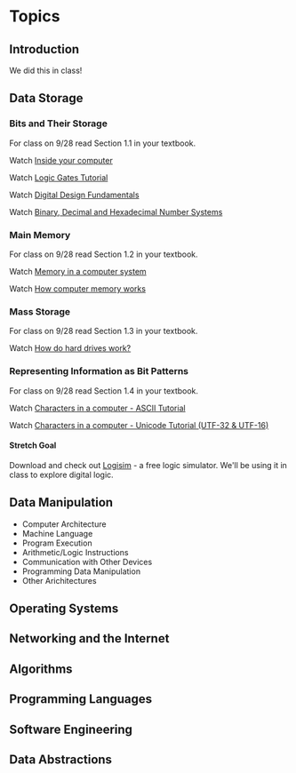 # Topics #
## Introduction
We did this in class!
## Data Storage
### Bits and Their Storage
For class on 9/28 read Section 1.1 in your textbook.

Watch [Inside your computer](https://youtu.be/AkFi90lZmXA)

Watch [Logic Gates Tutorial](https://youtu.be/Aw53UIwnJqU)

Watch [Digital Design Fundamentals](https://youtu.be/kOE1GXge11k)

Watch [Binary, Decimal and Hexadecimal Number Systems](https://youtu.be/_97OwCkjh3c)

### Main Memory

For class on 9/28 read Section 1.2 in your textbook.

Watch [Memory in a computer system](https://youtu.be/F0Ri2TpRBBg)

Watch [How computer memory works](https://youtu.be/p3q5zWCw8J4)

### Mass Storage

For class on 9/28 read Section 1.3 in your textbook.

Watch [How do hard drives work?](https://youtu.be/wteUW2sL7bc)
 
### Representing Information as Bit Patterns

For class on 9/28 read Section 1.4 in your textbook.

Watch [Characters in a computer - ASCII Tutorial](https://youtu.be/B1Sf1IhA0j4)

Watch [Characters in a computer - Unicode Tutorial (UTF-32 & UTF-16)](https://youtu.be/-oYfv794R9s)

#### Stretch Goal

Download and check out [Logisim](http://www.cburch.com/logisim/) - a free logic simulator. We'll be using it in class to explore digital logic.

## Data Manipulation
* Computer Architecture
* Machine Language
* Program Execution
* Arithmetic/Logic Instructions
* Communication with Other Devices
* Programming Data Manipulation
* Other Arichitectures

## Operating Systems

## Networking and the Internet

## Algorithms

## Programming Languages

## Software Engineering

## Data Abstractions
